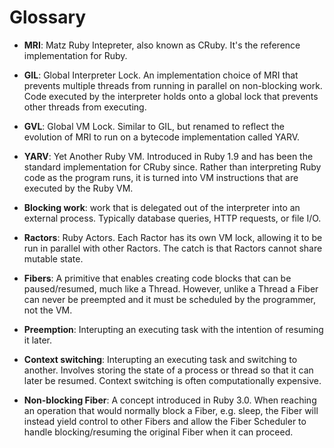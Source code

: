 # Glossary

- **MRI**: Matz Ruby Intepreter, also known as CRuby. It's the reference implementation for Ruby.

- **GIL**: Global Interpreter Lock. An implementation choice of MRI that prevents multiple threads from running in parallel on non-blocking work. Code executed by the interpreter holds onto a global lock that prevents other threads from executing.

- **GVL**: Global VM Lock. Similar to GIL, but renamed to reflect the evolution of MRI to run on a bytecode implementation called YARV.

- **YARV**: Yet Another Ruby VM. Introduced in Ruby 1.9 and has been the standard implementation for CRuby since. Rather than interpreting Ruby code as the program runs, it is turned into VM instructions that are executed by the Ruby VM.

- **Blocking work**: work that is delegated out of the interpreter into an external process. Typically database queries, HTTP requests, or file I/O.

- **Ractors**: Ruby Actors. Each Ractor has its own VM lock, allowing it to be run in parallel with other Ractors. The catch is that Ractors cannot share mutable state.

- **Fibers**: A primitive that enables creating code blocks that can be paused/resumed, much like a Thread. However, unlike a Thread a Fiber can never be preempted and it must be scheduled by the programmer, not the VM.

- **Preemption**: Interupting an executing task with the intention of resuming it later.

- **Context switching**: Interupting an executing task and switching to another. Involves storing the state of a process or thread so that it can later be resumed. Context switching is often computationally expensive.

- **Non-blocking Fiber**: A concept introduced in Ruby 3.0. When reaching an operation that would normally block a Fiber, e.g. sleep, the Fiber will instead yield control to other Fibers and allow the Fiber Scheduler to handle blocking/resuming the original Fiber when it can proceed.

